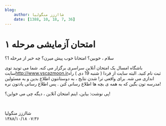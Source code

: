 ```yaml
---
blog:
    author: شااززز منگولیا
    date: [1388, 10, 18, 7, 36]
---
```

# امتحان آزمایشی مرحله ۱

<div class="cnt">
سلام ، خوبین؟ امتحانا خوب پیش میرن؟ چه خبر از مرحله 1؟<p>باشگاه امسال یک امتحان آنلاین سراسری برگزار می کنه. شما می تونید توی سایت<a href="http://www.yscazmoon.ir/" target="_blank">http://www.yscazmoon.ir</a>ثبت نام کنید. البته سایت از فردا ( شنبه 19 دی ) راه اندازی می شه. برای واقعی تر! شدن نتایج ، به دوستانتون اطلاع بدین و به مسئولین مدرسه تون بگین که به همه ی بچه ها اطلاع رسانی کنن . پس اطلاع رسانی یادتون نره!</p>
<p>پی نوشت: بیاین، اینم امتحان آنلاین ، دیگه چی می خواین؟!</p>
<p><br/></p>
</div>

<div class="blog-info">
    <div class="blog-author">شااززز منگولیا</div>
    <div class="blog-date">۱۳۸۸/۱۰/۱۸ ۰۷:۳۶</div>
</div>

